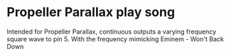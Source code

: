 # Propeller Parallax play song
Intended for Propeller Parallax, continuous outputs a varying frequency square wave to pin 5.
With the frequency mimicking Eminem - Won't Back Down
